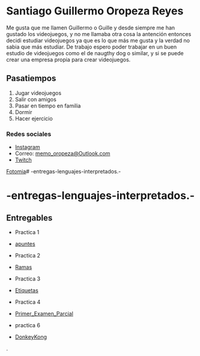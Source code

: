 # Santiago Guillermo Oropeza Reyes 

Me gusta que me llamen Guillermo o Guille y desde siempre me han gustado los videojuegos, y no me llamaba otra cosa la antención entonces decidi estudiar videojuegos ya que es lo que más me gusta y la verdad no sabia que más estudiar. De trabajo espero poder trabajar en un buen estudio de videojuegos como el de naugthy dog o similar, y si se puede crear una empresa propia para crear videojuegos.

## Pasatiempos 
1. Jugar videojuegos 
1. Salir con amigos
1. Pasar en tiempo en familia 
1. Dormir 
1. Hacer ejercicio  

### Redes sociales 

- [Instagram](https://www.instagram.com/gmooropezarey/)
- Correo: memo_oropeza@Outlook.com 
- [Twitch](https://www.twitch.tv/gmooropezarey) 

[Fotomia](Assets/Yo.jpg)# -entregas-lenguajes-interpretados.-
# -entregas-lenguajes-interpretados.-

## Entregables

- Practica 1
- [apuntes](mds/apuntes.md)

- Practica 2
- [Ramas](mds/ramas-fusiones.md)

- Practica 3
- [Etiquetas](mds/etiquetas.md)

- Practica 4 
- [Primer_Examen_Parcial](mds/primer-parcial.md)

- practica 6
- [DonkeyKong](docs/DonkeyKong.md)


























.